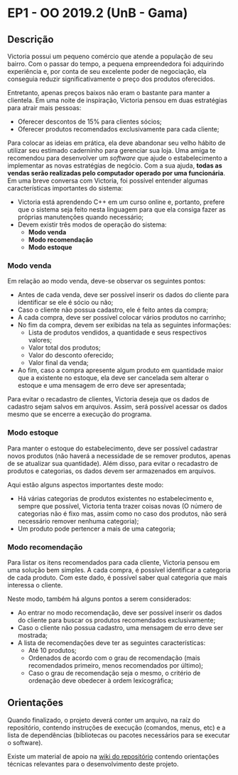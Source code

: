 # EP1 - OO 2019.2 (UnB - Gama)

## Descrição

Victoria possui um pequeno comércio que atende a população de seu bairro. Com o passar do tempo, a pequena empreendedora foi adquirindo experiência e, por conta de seu excelente poder de negociação, ela conseguia reduzir significativamente o preço dos produtos oferecidos.

Entretanto, apenas preços baixos não eram o bastante para manter a clientela. Em uma noite de inspiração, Victoria pensou em duas estratégias para atrair mais pessoas:
- Oferecer descontos de 15% para clientes sócios;
- Oferecer produtos recomendados exclusivamente para cada cliente;

Para colocar as ideias em prática, ela deve abandonar seu velho hábito de utilizar seu estimado caderninho para gerenciar sua loja. Uma amiga te recomendou para desenvolver um *software* que ajude o estabelecimento a implementar as novas estratégias de negócio. Com a sua ajuda, **todas as vendas serão realizadas pelo computador operado por uma funcionária**. Em uma breve conversa com Victoria, foi possível entender algumas características importantes do sistema:
- Victoria está aprendendo C++ em um curso online e, portanto, prefere que o sistema seja feito nesta linguagem para que ela consiga fazer as próprias manutenções quando necessário;
- Devem existir três modos de operação do sistema:
    - **Modo venda**
    - **Modo recomendação**
    - **Modo estoque**

### Modo venda
Em relação ao modo venda, deve-se observar os seguintes pontos:
- Antes de cada venda, deve ser possível inserir os dados do cliente para identificar se ele é sócio ou não;
- Caso o cliente não possua cadastro, ele é feito antes da compra;
- A cada compra, deve ser possível colocar vários produtos no carrinho;
- No fim da compra, devem ser exibidas na tela as seguintes informações:
    - Lista de produtos vendidos, a quantidade e seus respectivos valores;
    - Valor total dos produtos;
    - Valor do desconto oferecido;
    - Valor final da venda;
- Ao fim, caso a compra apresente algum produto em quantidade maior que a existente no estoque, ela deve ser cancelada sem alterar o estoque e uma mensagem de erro deve ser apresentada;

Para evitar o recadastro de clientes, Victoria deseja que os dados de cadastro sejam salvos em arquivos. Assim, será possível acessar os dados mesmo que se encerre a execução do programa.

### Modo estoque
Para manter o estoque do estabelecimento, deve ser possível cadastrar novos produtos (não haverá a necessidade de se remover produtos, apenas de se atualizar sua quantidade). Além disso, para evitar o recadastro de produtos e categorias, os dados devem ser armazenados em arquivos.

Aqui estão alguns aspectos importantes deste modo:
- Há várias categorias de produtos existentes no estabelecimento e, sempre que possível, Victoria tenta trazer coisas novas (O número de categorias não é fixo mas, assim como no caso dos produtos, não será necessário remover nenhuma categoria);
- Um produto pode pertencer a mais de uma categoria;

### Modo recomendação
Para listar os itens recomendados para cada cliente, Victoria pensou em uma solução bem simples. A cada compra, é possível identificar a categoria de cada produto. Com este dado, é possível saber qual categoria que mais interessa o cliente.

Neste modo, também há alguns pontos a serem considerados:
- Ao entrar no modo recomendação, deve ser possível inserir os dados do cliente para buscar os produtos recomendados exclusivamente;
- Caso o cliente não possua cadastro, uma mensagem de erro deve ser mostrada;
- A lista de recomendações deve ter as seguintes características:
    - Até 10 produtos;
    - Ordenados de acordo com o grau de recomendação (mais recomendados primeiro, menos recomendados por último);
    - Caso o grau de recomendação seja o mesmo, o critério de ordenação deve obedecer à ordem lexicográfica;

## Orientações

Quando finalizado, o projeto deverá conter um arquivo, na raíz do repositório, contendo instruções de execução (comandos, menus, etc) e a lista de dependências (bibliotecas ou pacotes necessários para se executar o software).

Existe um material de apoio na [wiki do repositório](https://gitlab.com/oofga/eps/eps_2019_2/ep1/wikis/Home) contendo orientações técnicas relevantes para o desenvolvimento deste projeto.